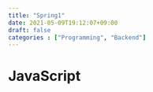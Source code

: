 ```yaml
---
title: "Spring1"
date: 2021-05-09T19:12:07+09:00
draft: false
categories : ["Programming", "Backend"]
---
```


# JavaScript
